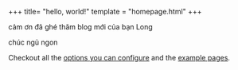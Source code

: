 +++
title= "hello, world!"
template = "homepage.html"
+++

cảm ơn đã ghé thăm blog mới của bạn Long

chúc ngủ ngon

Checkout all the [options you can configure](./posts/configuration) and the [example pages](./tags/example/).
